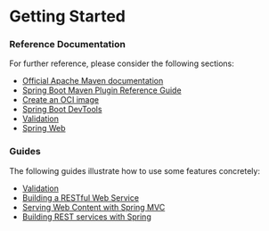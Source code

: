 # Getting Started

### Reference Documentation
For further reference, please consider the following sections:

* [Official Apache Maven documentation](https://maven.apache.org/guides/index.html)
* [Spring Boot Maven Plugin Reference Guide](https://docs.spring.io/spring-boot/docs/2.7.7/maven-plugin/reference/html/)
* [Create an OCI image](https://docs.spring.io/spring-boot/docs/2.7.7/maven-plugin/reference/html/#build-image)
* [Spring Boot DevTools](https://docs.spring.io/spring-boot/docs/2.7.7/reference/htmlsingle/#using.devtools)
* [Validation](https://docs.spring.io/spring-boot/docs/2.7.7/reference/htmlsingle/#io.validation)
* [Spring Web](https://docs.spring.io/spring-boot/docs/2.7.7/reference/htmlsingle/#web)

### Guides
The following guides illustrate how to use some features concretely:

* [Validation](https://spring.io/guides/gs/validating-form-input/)
* [Building a RESTful Web Service](https://spring.io/guides/gs/rest-service/)
* [Serving Web Content with Spring MVC](https://spring.io/guides/gs/serving-web-content/)
* [Building REST services with Spring](https://spring.io/guides/tutorials/rest/)

